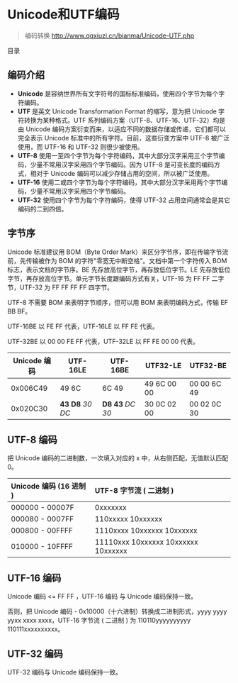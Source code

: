 # Unicode和UTF编码

> 编码转换 http://www.qqxiuzi.cn/bianma/Unicode-UTF.php

目录



## 编码介绍

- **Unicode** 是容纳世界所有文字符号的国标标准编码，使用四个字节为每个字符编码。
- **UTF** 是英文 Unicode Transformation Format 的缩写，意为把 Unicode 字符转换为某种格式。UTF 系列编码方案（UTF-8、UTF-16、UTF-32）均是由 Unicode 编码方案衍变而来，以适应不同的数据存储或传递，它们都可以完全表示 Unicode 标准中的所有字符。目前，这些衍变方案中 UTF-8 被广泛使用，而 UTF-16 和 UTF-32 则很少被使用。
- **UTF-8** 使用一至四个字节为每个字符编码，其中大部分汉字采用三个字节编码，少量不常用汉字采用四个字节编码。因为 UTF-8 是可变长度的编码方式，相对于 Unicode 编码可以减少存储占用的空间，所以被广泛使用。
- **UTF-16** 使用二或四个字节为每个字符编码，其中大部分汉字采用两个字节编码，少量不常用汉字采用四个字节编码。
- **UTF-32** 使用四个字节为每个字符编码，使得 UTF-32 占用空间通常会是其它编码的二到四倍。

## 字节序

Unicode 标准建议用 BOM（Byte Order Mark）来区分字节序，即在传输字节流前，先传输被作为 BOM 的字符"零宽无中断空格"。文档中第一个字符传入 BOM 标志，表示文档的字节序。BE 先存放高位字节，再存放低位字节。LE 先存放低位字节，再存放高位字节。单元字节长度跟编码方式有关，UTF-16 为 FF FF 二字节，UTF-32 为 FF FF FF FF 四字节。

UTF-8 不需要 BOM 来表明字节顺序，但可以用 BOM 来表明编码方式，传输 EF BB BF。

UTF-16BE 以 FE FF 代表，UTF-16LE 以 FF FE 代表。

UTF-32BE 以 00 00 FE FF 代表，UTF-32LE 以 FF FE 00 00 代表。


Unicode 编码 | UTF-16LE | UTF-16BE | UTF32-LE | UTF32-BE  
--- | --- | ---| --- | ---
0x006C49 | 49 6C | 6C 49 | 49 6C 00 00 | 00 00 6C 49  
0x020C30 | **43 D8** *30 DC* | **D8 43** *DC 30* | 30 0C 02 00 | 00 02 0C 30

## UTF-8 编码

把 Unicode 编码的二进制数，一次填入对应的 x 中，从右侧匹配，无值默认匹配 0。

Unicode 编码 (16 进制 ) | UTF-8 字节流 ( 二进制 )
:--- | :---
000000 - 00007F | 0xxxxxxx
000080 - 0007FF | 110xxxxx 10xxxxxx
000800 - 00FFFF | 1110xxxx 10xxxxxx 10xxxxxx
010000 - 10FFFF | 11110xxx 10xxxxxx 10xxxxxx 10xxxxxx

## UTF-16 编码

Unicode 编码 <= FF FF ，UTF-16 编码 与 Unicode 编码保持一致。

否则，把 Unicode 编码 - 0x10000（十六进制）转换成二进制形式，yyyy yyyy yyxx xxxx xxxx，UTF-16 字节流 ( 二进制 ) 为 110110yyyyyyyyyy 110111xxxxxxxxxx。

## UTF-32 编码

UTF-32 编码与 Unicode 编码保持一致。